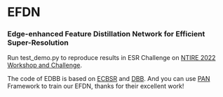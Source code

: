 # EFDN 
### Edge-enhanced Feature Distillation Network for Efficient Super-Resolution

Run test_demo.py to reproduce results in ESR Challenge on [NTIRE 2022 Workshop and Challenge](https://data.vision.ee.ethz.ch/cvl/ntire22/).

The code of EDBB is based on [ECBSR](https://github.com/xindongzhang/ECBSR) and [DBB](https://github.com/DingXiaoH/DiverseBranchBlock).
And you can use [PAN](https://github.com/zhaohengyuan1/PAN) Framework to train our EFDN, thanks for their excellent work!
